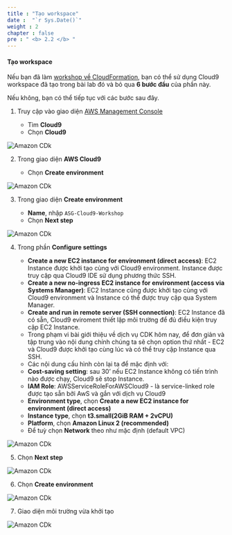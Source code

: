 ```yaml
---
title : "Tạo workspace"
date :  "`r Sys.Date()`" 
weight : 2
chapter : false
pre : " <b> 2.2 </b> "
---
```


#### Tạo workspace
Nếu bạn đã làm [workshop về CloudFormation](https://000037.awsstudygroup.com/vi/1-introduce/), bạn có thể sử dụng Cloud9 workspace đã tạo trong bài lab đó và bỏ qua **6 bước đầu** của phần này.

Nếu không, bạn có thể tiếp tục với các bước sau đây.


1. Truy cập vào giao diện [AWS Management Console](https://aws.amazon.com/console/)

   - Tìm **Cloud9**
   - Chọn **Cloud9**

![Amazon CDk](/images/2.2-prerequisite/0001.png?featherlight=false&width=90pc)

2. Trong giao diện **AWS Cloud9**

   - Chọn **Create environment**

![Amazon CDk](/images/2.2-prerequisite/0002.png?featherlight=false&width=90pc)

3. Trong giao diện **Create environment**

   - **Name**, nhập `ASG-Cloud9-Workshop`
   - Chọn **Next step**

![Amazon CDk](/images/2.2-prerequisite/0003.png?featherlight=false&width=90pc)

4. Trong phần **Configure settings**

   - **Create a new EC2 instance for environment (direct access)**: EC2 Instance được khởi tạo cùng với Cloud9 environment. Instance được truy cập qua Cloud9 IDE sử dụng phương thức SSH.
   - **Create a new no-ingress EC2 instance for environment (access via Systems Manager)**: EC2 Instance cũng được khởi tạo cùng với Cloud9 environment và Instance có thể được truy cập qua System Manager.
   - **Create and run in remote server (SSH connection)**: EC2 Instance đã có sẵn, Cloud9 eviroment thiết lập môi trường để đủ điều kiện truy cập EC2 Instance.
   - Trong phạm vi bài giới thiệu về dịch vụ CDK hôm nay, để
   đơn giản và tập trung vào nội dung chính chúng ta sẽ chọn option thứ
   nhất - EC2 và Cloud9 được khởi tạo cùng lúc và có thể truy cập Instance
   qua SSH.
   - Các nội dung cấu hình còn lại ta để mặc định với:
   - **Cost-saving setting**: sau 30’ nếu EC2 Instance không có tiến trình nào được chạy, Cloud9 sẽ stop Instance.
   - **IAM Role**: AWSServiceRoleForAWSCloud9 - là service-linked role được tạo sẵn bởi AwS và gắn với dịch vụ Cloud9
   - **Environment type**, chọn **Create a new EC2 instance for environment (direct access)**
   - **Instance type**, chọn **t3.small(2GiB RAM + 2vCPU)**
   - **Platform**, chọn **Amazon Linux 2 (recommended)**
   - Để tuỳ chọn **Network** theo như mặc định (default VPC)

![Amazon CDk](/images/2.2-prerequisite/0004.png?featherlight=false&width=90pc)

5. Chọn **Next step**

![Amazon CDk](/images/2.2-prerequisite/0005.png?featherlight=false&width=90pc)

6. Chọn **Create environment**

![Amazon CDk](/images/2.2-prerequisite/0006.png?featherlight=false&width=90pc)

7. Giao diện môi trường vừa khởi tạo

![Amazon CDk](/images/2.2-prerequisite/0007.png?featherlight=false&width=90pc)
